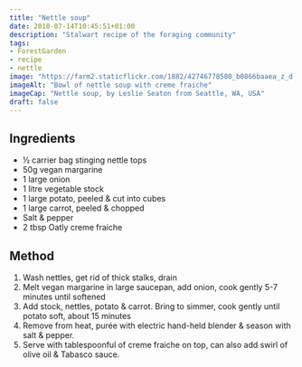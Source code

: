 ```yaml
---
title: "Nettle soup"
date: 2018-07-14T10:45:51+01:00
description: "Stalwart recipe of the foraging community"
tags: 
- ForestGarden
- recipe
- nettle
image: "https://farm2.staticflickr.com/1882/42746778580_b0866baaea_z_d.jpg"
imageAlt: "Bowl of nettle soup with creme fraiche"
imageCap: "Nettle soup, by Leslie Seaton from Seattle, WA, USA"
draft: false
---
```


## Ingredients

* ½ carrier bag stinging nettle tops
* 50g vegan margarine
* 1 large onion
* 1 litre vegetable stock
* 1 large potato, peeled & cut into cubes
* 1 large carrot, peeled & chopped
* Salt & pepper
* 2 tbsp Oatly creme fraiche

## Method

1. Wash nettles, get rid of thick stalks, drain
2. Melt vegan margarine in large saucepan, add onion, cook gently 5-7 minutes until softened
3. Add stock, nettles, potato & carrot. Bring to simmer, cook gently until potato soft, about 15 minutes
4. Remove from heat, purée with electric hand-held blender & season with salt & pepper.
5. Serve with tablespoonful of creme fraiche on top, can also add swirl of olive oil & Tabasco sauce.
